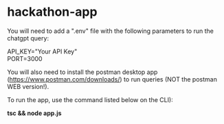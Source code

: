 # hackathon-app

You will need to add a ".env" file with the following parameters to run the chatgpt query:

API_KEY="Your API Key" <br>
PORT=3000

You will also need to install the postman desktop app (https://www.postman.com/downloads/) to run queries (NOT the postman WEB version!).

To run the app, use the command listed below on the CLI): <br>

**tsc && node app.js**
